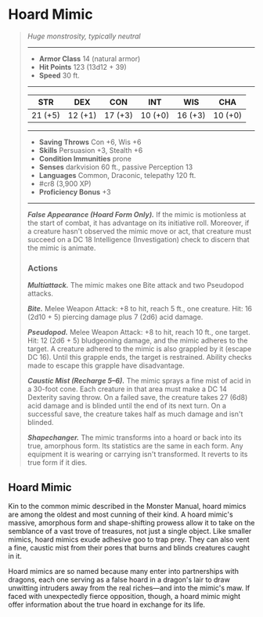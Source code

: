 # Hoard Mimic
>*Huge monstrosity, typically neutral*
>___
>- **Armor Class** 14 (natural armor)
>- **Hit Points** 123 (13d12 + 39)
>- **Speed** 30 ft.
>___
>|STR|DEX|CON|INT|WIS|CHA|
>|:---:|:---:|:---:|:---:|:---:|:---:|
>|21 (+5)|12 (+1)|17 (+3)|10 (+0)|16 (+3)|10 (+0)|
>___
>- **Saving Throws** Con +6, Wis +6
>- **Skills** Persuasion +3, Stealth +6
>- **Condition Immunities** prone
>- **Senses** darkvision 60 ft., passive Perception 13
>- **Languages** Common, Draconic, telepathy 120 ft.
>- #cr8 (3,900 XP)
>- **Proficiency Bonus** +3
>___
>***False Appearance (Hoard Form Only).*** If the mimic is motionless at the start of combat, it has advantage on its initiative roll. Moreover, if a creature hasn't observed the mimic move or act, that creature must succeed on a DC 18 Intelligence (Investigation) check to discern that the mimic is animate.  
>
>### Actions
>***Multiattack.*** The mimic makes one Bite attack and two Pseudopod attacks.  
>
>***Bite.*** Melee Weapon Attack: +8 to hit, reach 5 ft., one creature. Hit: 16 (2d10 + 5) piercing damage plus 7 (2d6) acid damage.  
>
>***Pseudopod.*** Melee Weapon Attack: +8 to hit, reach 10 ft., one target. Hit: 12 (2d6 + 5) bludgeoning damage, and the mimic adheres to the target. A creature adhered to the mimic is also grappled by it (escape DC 16). Until this grapple ends, the target is restrained. Ability checks made to escape this grapple have disadvantage.  
>
>***Caustic Mist (Recharge 5–6).*** The mimic sprays a fine mist of acid in a 30-foot cone. Each creature in that area must make a DC 14 Dexterity saving throw. On a failed save, the creature takes 27 (6d8) acid damage and is blinded until the end of its next turn. On a successful save, the creature takes half as much damage and isn't blinded.  
>
>***Shapechanger.*** The mimic transforms into a hoard or back into its true, amorphous form. Its statistics are the same in each form. Any equipment it is wearing or carrying isn't transformed. It reverts to its true form if it dies.

## Hoard Mimic

Kin to the common mimic described in the Monster Manual, hoard mimics are among the oldest and most cunning of their kind. A hoard mimic's massive, amorphous form and shape-shifting prowess allow it to take on the semblance of a vast trove of treasures, not just a single object. Like smaller mimics, hoard mimics exude adhesive goo to trap prey. They can also vent a fine, caustic mist from their pores that burns and blinds creatures caught in it.

Hoard mimics are so named because many enter into partnerships with dragons, each one serving as a false hoard in a dragon's lair to draw unwitting intruders away from the real riches—and into the mimic's maw. If faced with unexpectedly fierce opposition, though, a hoard mimic might offer information about the true hoard in exchange for its life.
